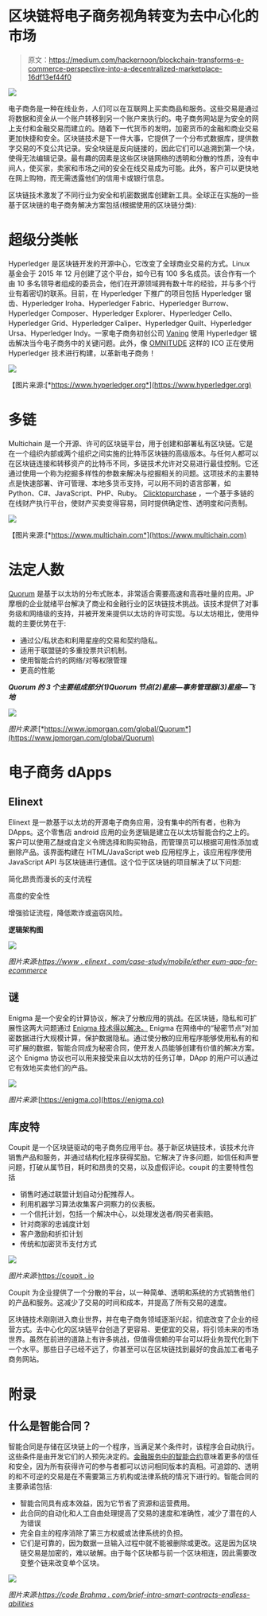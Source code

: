 # 区块链将电子商务视角转变为去中心化的市场

> 原文：<https://medium.com/hackernoon/blockchain-transforms-e-commerce-perspective-into-a-decentralized-marketplace-16df13ef44f0>

![](img/1a522243c5acfccb536f99b610151533.png)

电子商务是一种在线业务，人们可以在互联网上买卖商品和服务。这些交易是通过将数据和资金从一个账户转移到另一个账户来执行的。电子商务网站是为安全的网上支付和金融交易而建立的。随着下一代货币的发明，加密货币的金融和商业交易更加快捷和安全。区块链技术是下一件大事，它提供了一个分布式数据库，提供数字交易的不变公共记录。安全块链是反向链接的，因此它们可以追溯到第一个块，使得无法编辑记录。最有趣的因素是这些区块链网络的透明和分散的性质，没有中间人，使买家，卖家和市场之间的安全在线交易成为可能。此外，客户可以更快地在网上购物，而无需透露他们的信用卡或银行信息。

区块链技术激发了不同行业为安全和机密数据库创建新工具。全球正在实施的一些基于区块链的电子商务解决方案包括(根据使用的区块链分类):

# 超级分类帐

Hyperledger 是区块链开发的开源中心，它改变了全球商业交易的方式。Linux 基金会于 2015 年 12 月创建了这个平台，如今已有 100 多名成员。该合作有一个由 10 多名领导者组成的委员会，他们在开源领域拥有数十年的经验，并与多个行业有着密切的联系。目前，在 Hyperledger 下推广的项目包括 Hyperledger 锯齿、Hyperledger Iroha、Hyperledger Fabric、Hyperledger Burrow、Hyperledger Composer、Hyperledger Explorer、Hyperledger Cello、Hyperledger Grid、Hyperledger Caliper、Hyperledger Quilt、Hyperledger Ursa、Hyperledger Indy。一家电子商务初创公司 [Vaning](https://vanig.io/) 使用 Hyperledger 锯齿解决当今电子商务中的关键问题。此外，像 [OMNITUDE](/@mahyardean/an-ico-built-on-hyperledger-to-revolutionize-e-commerce-236615114974) 这样的 ICO 正在使用 Hyperledger 技术进行构建，以革新电子商务！

![](img/a31450fe267630b4e232393b1ef0549e.png)

【图片来源:[*https://www.hyperledger.org*](https://www.hyperledger.org)

# 多链

Multichain 是一个开源、许可的区块链平台，用于创建和部署私有区块链。它是在一个组织内部或两个组织之间实施的比特币区块链的高级版本。与任何人都可以在区块链连接和转移资产的比特币不同，多链技术允许对交易进行最佳控制。它还通过使用一个称为挖掘多样性的参数来解决与挖掘相关的问题。这项技术的主要特点是快速部署、许可管理、本地多货币支持，可以用不同的语言部署，如 Python、C#、JavaScript、PHP、Ruby。 [Clicktopurchase](http://clicktopurchase.com/) ，一个基于多链的在线财产执行平台，使财产买卖变得容易，同时提供确定性、透明度和问责制。

![](img/cf56edb418d94e56b6ed664bf7b086d8.png)

【图片来源:[*https://www.multichain.com*](https://www.multichain.com)

# 法定人数

[Quorum](https://www.jpmorgan.com/global/Quorum) 是基于以太坊的分布式账本，非常适合需要高速和高吞吐量的应用。JP 摩根的企业就绪平台解决了商业和金融行业的区块链技术挑战。该技术提供了对事务级和网络级的支持，并被开发来提供以太坊的许可实现。与以太坊相比，使用仲裁的主要优势在于:

*   通过公/私状态和利用星座的交易和契约隐私。
*   适用于联盟链的多重投票共识机制。
*   使用智能合约的网络/对等权限管理
*   更高的性能

***Quorum 的 3 个主要组成部分(1)Quorum 节点(2)星座—事务管理器(3)星座—飞地***

![](img/eae9ec6c0b75a4dcd24d3c7ccfe517c1.png)

*图片来源:*[*https://www.jpmorgan.com/global/Quorum*](https://www.jpmorgan.com/global/Quorum)

# 电子商务 dApps

## Elinext

Elinext 是一款基于以太坊的开源电子商务应用，没有集中的所有者，也称为 DApps。这个零售店 android 应用的业务逻辑是建立在以太坊智能合约之上的。客户可以使用乙醚或自定义令牌选择和购买物品，而管理员可以根据可用性添加或删除产品。该界面构建在 HTML/JavaScript web 应用程序上，该应用程序使用 JavaScript API 与区块链进行通信。这个位于区块链的项目解决了以下问题:

简化昂贵而漫长的支付流程

高度的安全性

增强验证流程，降低欺诈或盗窃风险。

**逻辑架构图**

![](img/4d506384749ac07e66a7d6371f297aeb.png)

*图片来源:*[*https://www . elinext . com/case-study/mobile/ether eum-app-for-ecommerce*](https://www.elinext.com/case-study/mobile/ethereum-app-for-ecommerce)

## 谜

Enigma 是一个安全的计算协议，解决了分散应用的挑战。在区块链，隐私和可扩展性这两大问题通过 [Enigma 技术得以解决。](https://www.enigma-interactive.co.uk/services/ecommerce) Enigma 在网络中的“秘密节点”对加密数据进行大规模计算，保护数据隐私。通过使分散的应用程序能够使用私有的和可扩展的数据，智能合同成为秘密合同，使开发人员能够创建有价值的解决方案。这个 Enigma 协议也可以用来接受来自以太坊的任务订单，DApp 的用户可以通过它有效地买卖他们的产品。

![](img/3aca72f7d3e242d1030e27bf5cc387d1.png)

*图片来源:*[https://enigma.co](https://enigma.co)

## 库皮特

Coupit 是一个区块链驱动的电子商务应用平台。基于新区块链技术，该技术允许销售产品和服务，并通过结构化程序获得奖励。它解决了许多问题，如信任和声誉问题，打破从属节目，耗时和昂贵的交易，以及虚假评论。coupit 的主要特性包括

*   销售时通过联盟计划自动分配推荐人。
*   利用机器学习算法收集客户洞察力的仪表板。
*   一个信托计划，包括一个解决中心，以处理发送者/购买者索赔。
*   针对商家的忠诚度计划
*   客户激励和折扣计划
*   传统和加密货币支付方式

![](img/3f1f447ca94c5354a625f2d679b04c21.png)

*图片来源:*[https://coupit . io](https://coupit.io)

Coupit 为企业提供了一个分散的平台，以一种简单、透明和系统的方式销售他们的产品和服务。这减少了交易的时间和成本，并提高了所有交易的速度。

区块链技术刚刚进入商业世界，并在电子商务领域逐渐兴起，彻底改变了企业的经营方式。去中心化的区块链平台创造了更容易、更便宜的交易，将引领未来的市场世界。虽然在前进的道路上有许多挑战，但值得信赖的平台可以将业务现代化到下一个水平。那些日子已经不远了，你甚至可以在区块链找到最好的食品加工者电子商务网站。

# 附录

## 什么是智能合同？

智能合同是存储在区块链上的一个程序，当满足某个条件时，该程序会自动执行。这些条件是由开发它们的人预先决定的。[金融服务中的智能合约](https://www.quora.com/How-can-blockchain-smart-contracts-be-used-in-e-commerce)意味着更多的信任和安全，因为所有获得许可的参与者都可以访问相同版本的真相。可追踪的、透明的和不可逆的交易是在不需要第三方机构或法律系统的情况下进行的。智能合同的主要承诺包括:

*   智能合同具有成本效益，因为它节省了资源和运营费用。
*   此合同的自动化和人工自由处理提高了交易的速度和准确性，减少了潜在的人为错误
*   完全自主的程序消除了第三方权威或法律系统的负担。
*   它们是可靠的，因为数据一旦输入过程中就不能被删除或更改。这是因为区块链交易是加密的，难以破解。由于每个区块都与前一个区块相连，因此需要改变整个链来改变单个区块。

![](img/272236f117af9d8df8ff2fd9461ef608.png)

*图片来源:*[*https://code Brahma . com/brief-intro-smart-contracts-endless-abilities*](https://codebrahma.com/brief-intro-smart-contracts-endless-possibilities)